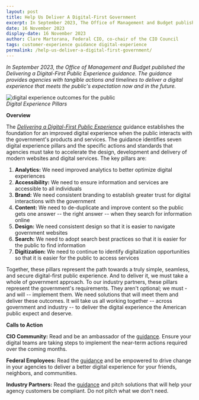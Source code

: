 ```yaml
---
layout: post
title: Help Us Deliver A Digital-First Government
excerpt: In September 2023, The Office of Management and Budget published the Delivering a Digital-First Public Experience guidance. The guidance provides agencies with tangible actions and timelines to deliver a digital experience that meets the public’s expectation now and in the future.
date: 16 November 2023
display-date: 16 November 2023
author: Clare Martorana, Federal CIO, co-chair of the CIO Council
tags: customer-experience guidance digital-experience
permalink: /help-us-deliver-a-digital-first-government/
---
```


*In September 2023, the Office of Management and Budget published the Delivering a Digital-First Public Experience guidance. The guidance provides agencies with tangible actions and timelines to deliver a digital experience that meets the public's expectation now and in the future.*

<img src="{{site.baseurl}}/assets/images/blog/digital-experience-outcomes-for-the-public.png" alt="digital experience outcomes for the public" class="display-block margin-x-auto">
<div class="top-tasks"><i>Digital Experience Pillars</i></div>

**Overview**

The [*Delivering a Digital-First Public Experience*](https://www.whitehouse.gov/omb/briefing-room/2023/09/22/fact-sheet-building-digital-experiences-for-the-american-people/#:~:text=The%20Delivering%20a%20Digital%2DFirst,experiences%20that%20meet%20today%27s%20expectations.) guidance establishes the foundation for an improved digital experience when the public interacts with the government's products and services. The guidance identifies seven digital experience pillars and the specific actions and standards that agencies must take to accelerate the design, development and delivery of modern websites and digital services. The key pillars are: 

1. **Analytics:** We need improved analytics to better optimize digital experiences
2. **Accessibility:** We need to ensure information and services are accessible to all individuals
3. **Brand:** We need consistent branding to establish greater trust for digital interactions with the government
4. **Content:** We need to de-duplicate and improve content so the public gets one answer -- the right answer -- when they search for information online
5. **Design:** We need consistent design so that it is easier to navigate government websites
6. **Search:** We need to adopt search best practices so that it is easier for the public to find information
7. **Digitization:** We need to continue to identify digitalization opportunities so that it is easier for the public to access services 

Together, these pillars represent the path towards a truly simple, seamless, and secure digital-first public experience. And to deliver it, we must take a whole of government approach. To our industry partners, these pillars represent the government's requirements. They aren't optional; we must -  and will -- implement them. We need solutions that will meet them and deliver these outcomes. It will take us all working together -- across government and industry -- to deliver the digital experience the American public expect and deserve.   

**Calls to Action**

**CIO Community:** Read and be an ambassador of the [guidance](https://www.whitehouse.gov/omb/management/ofcio/delivering-a-digital-first-public-experience/). Ensure your digital teams are taking steps to implement the near-term actions required over the coming months. 

**Federal Employees:** Read the [guidance](https://www.whitehouse.gov/omb/management/ofcio/delivering-a-digital-first-public-experience/) and be empowered to drive change in your agencies to deliver a better digital experience for your friends, neighbors, and communities.  

**Industry Partners:** Read the [guidance](https://www.whitehouse.gov/omb/management/ofcio/delivering-a-digital-first-public-experience/) and pitch solutions that will help your agency customers be compliant. Do not pitch what we don't need.